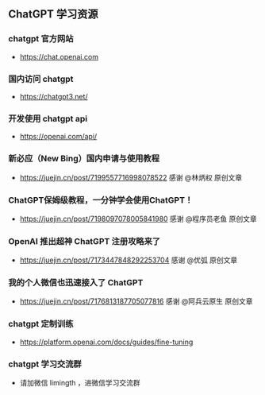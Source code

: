 ## ChatGPT 学习资源

### chatgpt 官方网站
* <https://chat.openai.com>

### 国内访问 chatgpt
* <https://chatgpt3.net/>

### 开发使用 chatgpt api
* <https://openai.com/api/>

### 新必应（New Bing）国内申请与使用教程 
* <https://juejin.cn/post/7199557716998078522>
感谢 @林炳权 原创文章

### ChatGPT保姆级教程，一分钟学会使用ChatGPT！
* <https://juejin.cn/post/7198097078005841980>
感谢 @程序员老鱼 原创文章

### OpenAI 推出超神 ChatGPT 注册攻略来了
* <https://juejin.cn/post/7173447848292253704>
感谢 @优弧 原创文章

### 我的个人微信也迅速接入了 ChatGPT
* <https://juejin.cn/post/7176813187705077816>
感谢 @阿兵云原生 原创文章

### chatgpt 定制训练
* <https://platform.openai.com/docs/guides/fine-tuning>

### chatgpt 学习交流群
* 请加微信 limingth ，进微信学习交流群
